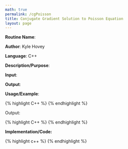```yaml
---
math: true
permalink: /cgPoisson
title: Conjugate Gradient Solution to Poisson Equation
layout: page
---
```


**Routine Name**:

**Author**: Kyle Hovey

**Language**: C++

**Description/Purpose**:

**Input**:

**Output**:

**Usage/Example**:

{% highlight C++ %}
{% endhighlight %}

Output:

{% highlight C++ %}
{% endhighlight %}

**Implementation/Code:**

{% highlight c++ %}
{% endhighlight %}
